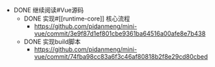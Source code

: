- DONE  继续阅读#Vue源码
	- DONE 实现#[[runtime-core]] 核心流程
		- https://github.com/pidanmeng/mini-vue/commit/3e9f87d1ef801cbe9361ba64516a00afe8e7b438
	- DONE 实现build脚本
		- https://github.com/pidanmeng/mini-vue/commit/74fba98cc83a6f3c46af80818b2f8e29cd80cbed